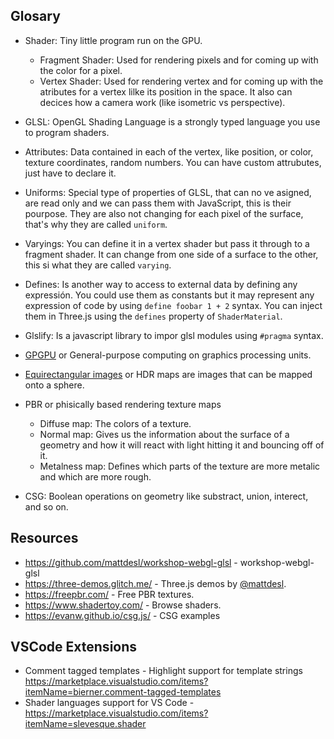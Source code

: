 ## Glosary

- Shader: Tiny little program run on the GPU.

  - Fragment Shader: Used for rendering pixels and for coming up with the color for a pixel.
  - Vertex Shader: Used for rendering vertex and for coming up with the atributes for a vertex
    lilke its position in the space. It also can decices how a camera work (like isometric vs perspective).

- GLSL: OpenGL Shading Language is a strongly typed language you use to program shaders.

- Attributes: Data contained in each of the vertex, like position, or color, texture coordinates, random numbers. You can have custom attrubutes, just have to declare it.

- Uniforms: Special type of properties of GLSL, that can no ve asigned, are read only and we can pass them with JavaScript, this is their pourpose. They are also not changing for each pixel of the surface, that's why they are called `uniform`.

- Varyings: You can define it in a vertex shader but pass it through to a fragment shader. It can change from one side of a surface to the other, this si what they are called `varying`.

- Defines: Is another way to access to external data by defining any expressión. You could use them as constants but it may represent any expression of code by using `define foobar 1 + 2` syntax. You can inject them in Three.js using the `defines` property of `ShaderMaterial`.

- Glslify: Is a javascript library to impor glsl modules using `#pragma` syntax.

- [GPGPU](https://en.wikipedia.org/wiki/General-purpose_computing_on_graphics_processing_units) or General-purpose computing on graphics processing units.

- [Equirectangular images](https://www.google.com/search?q=equirectangular+image&tbm=isch&ved=2ahUKEwi3oPTFkdfpAhVcDWMBHeNrB_wQ2-cCegQIABAA&oq=equirectangular+image&gs_lcp=CgNpbWcQAzICCAAyBAgAEB4yBggAEAUQHjIGCAAQBRAeMgYIABAFEB4yBggAEAUQHjIGCAAQBRAeMgYIABAIEB4yBggAEAgQHjIGCAAQCBAeOgQIIxAnUK0mWIUvYOwvaABwAHgAgAGSAogBpgeSAQU2LjEuMZgBAKABAaoBC2d3cy13aXotaW1n&sclient=img&ei=HfzPXvedLtyajLsP49ed4A8&bih=981&biw=1920) or HDR maps are images that can be mapped onto a sphere.

- PBR or phisically based rendering texture maps
  - Diffuse map: The colors of a texture.
  - Normal map: Gives us the information about the surface of a geometry and how it will react with light hitting it and bouncing off of it.
  - Metalness map: Defines which parts of the texture are more metalic and which are more rough.

- CSG: Boolean operations on geometry like substract, union, interect, and so on.

## Resources

- https://github.com/mattdesl/workshop-webgl-glsl - workshop-webgl-glsl
- https://three-demos.glitch.me/ - Three.js demos by [@mattdesl](https://twitter.com/mattdesl).
- https://freepbr.com/ - Free PBR textures.
- https://www.shadertoy.com/ - Browse shaders.
- https://evanw.github.io/csg.js/ - CSG examples

## VSCode Extensions

- Comment tagged templates - Highlight support for template strings https://marketplace.visualstudio.com/items?itemName=bierner.comment-tagged-templates
- Shader languages support for VS Code - https://marketplace.visualstudio.com/items?itemName=slevesque.shader
